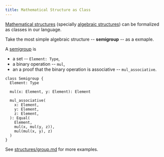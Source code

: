 ```yaml
---
title: Mathematical Structure as Class
---
```


[Mathematical structures](https://en.wikipedia.org/wiki/Mathematical_structure)
(specially [algebraic structures](https://en.wikipedia.org/wiki/Algebraic_structure))
can be formalized as classes in our language.

Take the most simple algebraic structure -- **semigroup** -- as a exmaple.

A [semigroup](https://en.wikipedia.org/wiki/Semigroup) is

- a set -- `Element: Type`,
- a binary operation -- `mul`,
- an a proof that the binary operation is associative -- `mul_associative`.

```cicada
class Semigroup {
  Element: Type

  mul(x: Element, y: Element): Element

  mul_associative(
    x: Element,
    y: Element,
    z: Element,
  ): Equal(
    Element,
    mul(x, mul(y, z)),
    mul(mul(x, y), z)
  )
}
```

See [structures/group.md](../structures/group.md) for more examples.
